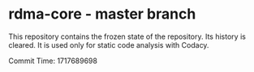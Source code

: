 # rdma-core - master branch

This repository contains the frozen state of the repository.
Its history is cleared. It is used only for static code
analysis with Codacy.

Commit Time: 1717689698